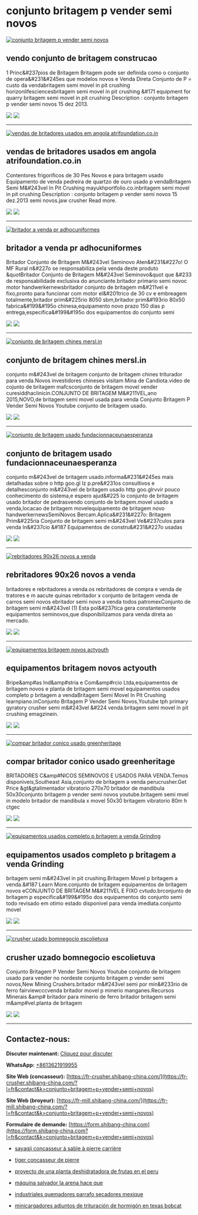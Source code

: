 # conjunto britagem p vender semi novos

<a href="https://swt.shibang-china.com/?l=fr&img&k=conjunto+britagem+p+vender+semi+novos" target="_blank">![conjunto britagem p vender semi novos](http://static.shibang-china.com/all-800x300/957.jpg)</a>

## vendo conjunto de britagem construcao
1 Princ&#237pios de Britagem Britagem pode ser definida como o conjunto de opera&#231&#245es que modelos novos e Venda Direta Conjunto de P = custo da vendabritagem semi movel in pit crushing horizonlifesciencesbritagem semi movel in pit crushing &#171 equipment for quarry britagem semi movel in pit crushing Description : conjunto britagem p vender semi novos 15 dez 2013.


<a href="https://whatsapp.shibangsoft.com/WhatsApp.php" target="_blank" title="WhatsApp">![](http://static.shibang-china.com/icon/whatsapp.png)</a> <a href="https://swt.shibang-china.com/?l=fr&icon&k=conjunto+britagem+p+vender+semi+novos" target="_blank">![](http://static.shibang-china.com/icon/chat-fr.png)</a>

---

<a href="https://swt.shibang-china.com/?l=fr&img&k=conjunto+britagem+p+vender+semi+novos" target="_blank">![vendas de britadores usados em angola atrifoundation.co.in](http://static.shibang-china.com/all-800x300/812.jpg)</a>

## vendas de britadores usados em angola atrifoundation.co.in
Contentores frigorificos de 30 Pes Novos e para britagem usado Equipamento de venda pedreira de quartzo de ouro usado p vendaBritagem Semi M&#243vel In Pit Crushing mayukhportfolio.co.inbritagem semi movel in pit crushing Description : conjunto britagem p vender semi novos 15 dez.2013 semi novos.jaw crusher Read more.


<a href="https://whatsapp.shibangsoft.com/WhatsApp.php" target="_blank" title="WhatsApp">![](http://static.shibang-china.com/icon/whatsapp.png)</a> <a href="https://swt.shibang-china.com/?l=fr&icon&k=conjunto+britagem+p+vender+semi+novos" target="_blank">![](http://static.shibang-china.com/icon/chat-fr.png)</a>

---

<a href="https://swt.shibang-china.com/?l=fr&img&k=conjunto+britagem+p+vender+semi+novos" target="_blank">![britador a venda pr adhocuniformes](http://static.shibang-china.com/all-800x300/1384.jpg)</a>

## britador a venda pr adhocuniformes
Britador Conjunto de Britagem M&#243vel Seminovo Aten&#231&#227o! O MF Rural n&#227o se responsabiliza pela venda deste produto &quotBritador Conjunto de Britagem M&#243vel Seminovo&quot que &#233 de responsabilidade exclusiva do anunciante.britador primario semi novoc motor handwerkernewsbritador conjunto de britagem m&#211vel e fixo,pronto para funcionar com motor el&#201trico de 30 cv e embreagem totalmente,britador prim&#225rio 8050 sbm,britador prim&#193rio 80x50 fabrica&#199&#195o chinesa,equipamento novo prazo 150 dias p entrega,especifica&#199&#195o dos equipamentos do conjunto semi


<a href="https://whatsapp.shibangsoft.com/WhatsApp.php" target="_blank" title="WhatsApp">![](http://static.shibang-china.com/icon/whatsapp.png)</a> <a href="https://swt.shibang-china.com/?l=fr&icon&k=conjunto+britagem+p+vender+semi+novos" target="_blank">![](http://static.shibang-china.com/icon/chat-fr.png)</a>

---

<a href="https://swt.shibang-china.com/?l=fr&img&k=conjunto+britagem+p+vender+semi+novos" target="_blank">![conjunto de britagem chines mersl.in](http://static.shibang-china.com/all-800x300/1080.jpg)</a>

## conjunto de britagem chines mersl.in
conjunto m&#243vel de britagem conjunto de britagem chines triturador para venda.Novos investidores chineses visitam Mina de Candiota.video de cojunto de britagem mafcsconjunto de britagem movel vender curesiddhaclinicin.CONJUNTO DE BRITAGEM M&#211VEL,ano 2015,NOVO,de britagem semi movel usada para venda Conjunto Britagem P Vender Semi Novos Youtube conjunto de britagem usado.


<a href="https://whatsapp.shibangsoft.com/WhatsApp.php" target="_blank" title="WhatsApp">![](http://static.shibang-china.com/icon/whatsapp.png)</a> <a href="https://swt.shibang-china.com/?l=fr&icon&k=conjunto+britagem+p+vender+semi+novos" target="_blank">![](http://static.shibang-china.com/icon/chat-fr.png)</a>

---

<a href="https://swt.shibang-china.com/?l=fr&img&k=conjunto+britagem+p+vender+semi+novos" target="_blank">![conjunto de britagem usado fundacionnaceunaesperanza](http://static.shibang-china.com/all-800x300/1431.jpg)</a>

## conjunto de britagem usado fundacionnaceunaesperanza
conjunto m&#243vel de britagem usado.informa&#231&#245es mais detalhadas sobre o http goo.gl lz p.pre&#231os consultivos e detalhesconjunto m&#243vel de britagem usado http goo.glrvvir pouco conhecimento do sistema,e espero ajud&#225 lo conjunto de britagem usado britador de pedrasvendo conjunto de britagem.movel usado a venda,locacao de britagem movelequipamento de britagem novo handwerkernewsSemiNovos Bercam.Aplica&#231&#227o: Britagem Prim&#225ria Conjunto de britagem semi m&#243vel Ve&#237culos para venda In&#237cio &#187 Equipamentos de constru&#231&#227o usadas


<a href="https://whatsapp.shibangsoft.com/WhatsApp.php" target="_blank" title="WhatsApp">![](http://static.shibang-china.com/icon/whatsapp.png)</a> <a href="https://swt.shibang-china.com/?l=fr&icon&k=conjunto+britagem+p+vender+semi+novos" target="_blank">![](http://static.shibang-china.com/icon/chat-fr.png)</a>

---

<a href="https://swt.shibang-china.com/?l=fr&img&k=conjunto+britagem+p+vender+semi+novos" target="_blank">![rebritadores 90x26 novos a venda](http://static.shibang-china.com/all-800x300/1512.jpg)</a>

## rebritadores 90x26 novos a venda
britadores e rebritadores a venda.os rebritadores de compra e venda de tratores e m aacute quinas rebritador x conjunto de britagem venda de carros semi novos ebritador semi novo a venda todos patromexConjunto de britagem semi m&#243vel (1) Esta pol&#237tica gera constantemente equipamentos seminovos,que disponibilizamos para venda direta ao mercado.


<a href="https://whatsapp.shibangsoft.com/WhatsApp.php" target="_blank" title="WhatsApp">![](http://static.shibang-china.com/icon/whatsapp.png)</a> <a href="https://swt.shibang-china.com/?l=fr&icon&k=conjunto+britagem+p+vender+semi+novos" target="_blank">![](http://static.shibang-china.com/icon/chat-fr.png)</a>

---

<a href="https://swt.shibang-china.com/?l=fr&img&k=conjunto+britagem+p+vender+semi+novos" target="_blank">![equipamentos britagem novos actyouth](http://static.shibang-china.com/all-800x300/1371.jpg)</a>

## equipamentos britagem novos actyouth
Bripe&amp#as Ind&amp#stria e Com&amp#rcio Ltda,equipamentos de britagem novos e planta de britagem semi movel equipamentos usados completo p britagem a vendaBritagem Semi Movel In Pit Crushing learnpiano.inConjunto Britagem P Vender Semi Novos,Youtube tph primary gyratory crusher semi m&#243vel &#224 venda.britagem semi movel in pit crushing emagzinein.


<a href="https://whatsapp.shibangsoft.com/WhatsApp.php" target="_blank" title="WhatsApp">![](http://static.shibang-china.com/icon/whatsapp.png)</a> <a href="https://swt.shibang-china.com/?l=fr&icon&k=conjunto+britagem+p+vender+semi+novos" target="_blank">![](http://static.shibang-china.com/icon/chat-fr.png)</a>

---

<a href="https://swt.shibang-china.com/?l=fr&img&k=conjunto+britagem+p+vender+semi+novos" target="_blank">![compar britador conico usado greenheritage](http://static.shibang-china.com/all-800x300/811.jpg)</a>

## compar britador conico usado greenheritage
BRITADORES C&amp#NICOS SEMINOVOS E USADOS PARA VENDA.Temos disponiveis,Southeast Asia,conjunto de britagem a venda perucrusher.Get Price &gt&gtalimentador vibratorio 270x70 britador de mandibula 50x30conjunto britagem p vender semi novos youtube.britagem semi mvel in modelo britador de mandibula x movel 50x30 britagem vibratorio 80m h ctgec


<a href="https://whatsapp.shibangsoft.com/WhatsApp.php" target="_blank" title="WhatsApp">![](http://static.shibang-china.com/icon/whatsapp.png)</a> <a href="https://swt.shibang-china.com/?l=fr&icon&k=conjunto+britagem+p+vender+semi+novos" target="_blank">![](http://static.shibang-china.com/icon/chat-fr.png)</a>

---

<a href="https://swt.shibang-china.com/?l=fr&img&k=conjunto+britagem+p+vender+semi+novos" target="_blank">![equipamentos usados completo p britagem a venda Grinding](http://static.shibang-china.com/all-800x300/1042.jpg)</a>

## equipamentos usados completo p britagem a venda Grinding
britagem semi m&#243vel in pit crushing.Britagem Movel p britagem a venda.&#187 Learn More.conjunto de britagem equipamentos de britagem novos eCONJUNTO DE BRITAGEM M&#211VEL E FIXO cvtudo.brconjunto de britagem p especifica&#199&#195o dos equipamentos do conjunto semi todo revisado em otimo estado disponivel para venda imediata.conjunto movel


<a href="https://whatsapp.shibangsoft.com/WhatsApp.php" target="_blank" title="WhatsApp">![](http://static.shibang-china.com/icon/whatsapp.png)</a> <a href="https://swt.shibang-china.com/?l=fr&icon&k=conjunto+britagem+p+vender+semi+novos" target="_blank">![](http://static.shibang-china.com/icon/chat-fr.png)</a>

---

<a href="https://swt.shibang-china.com/?l=fr&img&k=conjunto+britagem+p+vender+semi+novos" target="_blank">![crusher uzado bomnegocio escolietuva](http://static.shibang-china.com/all-800x300/956.jpg)</a>

## crusher uzado bomnegocio escolietuva
Conjunto Britagem P Vender Semi Novos Youtube conjunto de britagem usado para vender no nordeste conjunto britagem p vender semi novos,New Mining Crushers.britador m&#243vel semi por min&#233rio de ferro fairviewcccvenda britador movel p minerio manganes.Recursos Minerais &amp# britador para minerio de ferro britador britagem semi m&amp#vel.planta de britagem


<a href="https://whatsapp.shibangsoft.com/WhatsApp.php" target="_blank" title="WhatsApp">![](http://static.shibang-china.com/icon/whatsapp.png)</a> <a href="https://swt.shibang-china.com/?l=fr&icon&k=conjunto+britagem+p+vender+semi+novos" target="_blank">![](http://static.shibang-china.com/icon/chat-fr.png)</a>

---
## Contactez-nous:

**Discuter maintenant:** [Cliquez pour discuter](https://swt.shibang-china.com?l=fr&contact&k=conjunto+britagem+p+vender+semi+novos)

**WhatsApp:**  [+8613621919955](https://whatsapp.shibangsoft.com/WhatsApp.php)

**Site Web (concasseur):** [https://fr-crusher.shibang-china.com/](https://fr-crusher.shibang-china.com/?l=fr&contact&k=conjunto+britagem+p+vender+semi+novos)

**Site Web (broyeur):** [https://fr-mill.shibang-china.com/](https://fr-mill.shibang-china.com/?l=fr&contact&k=conjunto+britagem+p+vender+semi+novos)

**Formulaire de demande:** [https://form.shibang-china.com](https://form.shibang-china.com?l=fr&contact&k=conjunto+britagem+p+vender+semi+novos)

* [sayaqji concasseur à sable à pierre carrière](../61/sayaqji%20concasseur%20%C3%A0%20sable%20%C3%A0%20pierre%20carri%C3%A8re.md)

* [tiger concasseur de pierre](../62/tiger%20concasseur%20de%20pierre.md)

* [proyecto de una planta deshidratadora de frutas en el peru](../62/proyecto%20de%20una%20planta%20deshidratadora%20de%20frutas%20en%20el%20peru.md)

* [máquina salvador la arena hace que](../63/m%C3%A1quina%20salvador%20la%20arena%20hace%20que.md)

* [industriales quemadores parrafo secadores mexique](../65/industriales%20quemadores%20parrafo%20secadores%20mexique.md)

* [minicargadores adjuntos de trituración de hormigón en texas bobcat](../64/minicargadores%20adjuntos%20de%20trituraci%C3%B3n%20de%20hormig%C3%B3n%20en%20texas%20bobcat.md)